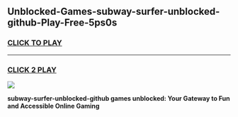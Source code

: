 
## Unblocked-Games-subway-surfer-unblocked-github-Play-Free-5ps0s
<h3>
<a href="https://premium76.site?title=subway-surfer-unblocked-github&ref=20M">CLICK TO PLAY</a></h3>
<hr>

<h3>
<a href="https://premium76.site?title=subway-surfer-unblocked-github&ref=20M">CLICK 2 PLAY</a>
  
</h3>

<a href="https://premium76.site?title=subway-surfer-unblocked-github&ref=19M"><img src="https://clearcache.store/games.png"></a>


**subway-surfer-unblocked-github games unblocked: Your Gateway to Fun and Accessible Online Gaming**
